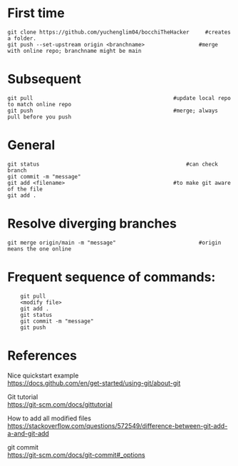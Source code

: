 # First time
    git clone https://github.com/yuchenglim04/bocchiTheHacker     #creates a folder.
    git push --set-upstream origin <branchname>                 #merge with online repo; branchname might be main
    
# Subsequent
    git pull                                            #update local repo to match online repo
    git push                                            #merge; always pull before you push

# General
    git status                                              #can check branch
    git commit -m "message"
    git add <filename>                                  #to make git aware of the file
    git add .

# Resolve diverging branches
    git merge origin/main -m "message"                          #origin means the one online


# Frequent sequence of commands:
        git pull
        <modify file>
        git add .
        git status
        git commit -m "message"
        git push
    
# References
Nice quickstart example  
https://docs.github.com/en/get-started/using-git/about-git

Git tutorial  
https://git-scm.com/docs/gittutorial

How to add all modified files  
https://stackoverflow.com/questions/572549/difference-between-git-add-a-and-git-add

git commit  
https://git-scm.com/docs/git-commit#_options
